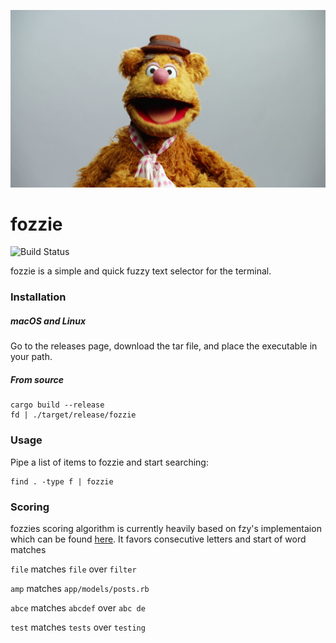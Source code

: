 <p align="center">
  <a href="https://github.com/npezza93/fozzie">
    <img src="./.github/logo.jpg" width="750">
  </a>
</p>

# fozzie
![Build Status](https://github.com/npezza93/fozzie/workflows/tests/badge.svg)

fozzie is a simple and quick fuzzy text selector for the terminal.

### Installation

##### macOS and Linux

Go to the releases page, download the tar file, and place the executable in your path.

##### From source
```
cargo build --release
fd | ./target/release/fozzie
```

### Usage

Pipe a list of items to fozzie and start searching:

```
find . -type f | fozzie
```

### Scoring
fozzies scoring algorithm is currently heavily based on fzy's implementaion
which can be found [here](https://github.com/jhawthorn/fzy/blob/master/ALGORITHM.md).
It favors consecutive letters and start of word matches

`file` matches `file` over `filter`

`amp`  matches `app/models/posts.rb`

`abce` matches `abcdef` over `abc de`

`test` matches `tests` over `testing`
